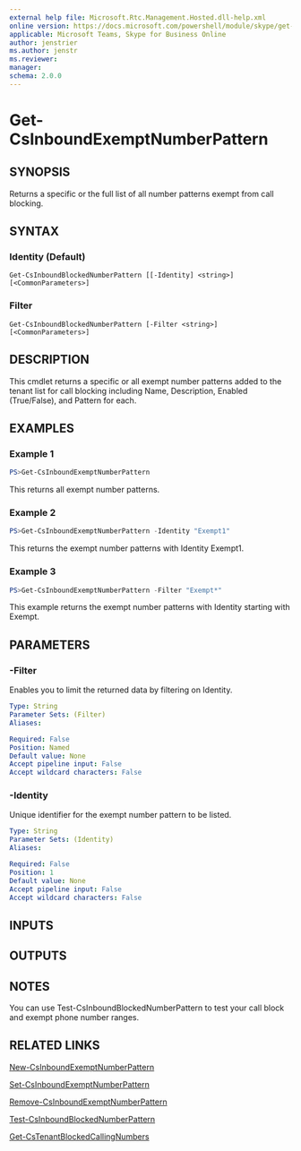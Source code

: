 ```yaml
---
external help file: Microsoft.Rtc.Management.Hosted.dll-help.xml 
online version: https://docs.microsoft.com/powershell/module/skype/get-csinboundexemptnumberpattern
applicable: Microsoft Teams, Skype for Business Online
author: jenstrier
ms.author: jenstr
ms.reviewer: 
manager:
schema: 2.0.0
---
```


# Get-CsInboundExemptNumberPattern

## SYNOPSIS
Returns a specific or the full list of all number patterns exempt from call blocking.

## SYNTAX

### Identity (Default)
```
Get-CsInboundBlockedNumberPattern [[-Identity] <string>] [<CommonParameters>]
```

### Filter
```
Get-CsInboundBlockedNumberPattern [-Filter <string>] [<CommonParameters>]
```

## DESCRIPTION
This cmdlet returns a specific or all exempt number patterns added to the tenant list for call blocking including Name, Description, Enabled (True/False), and Pattern for each.

## EXAMPLES

### Example 1
```powershell
PS>Get-CsInboundExemptNumberPattern
```
This returns all exempt number patterns.

### Example 2
```powershell
PS>Get-CsInboundExemptNumberPattern -Identity "Exempt1"
```

This returns the exempt number patterns with Identity Exempt1.

### Example 3
```powershell
PS>Get-CsInboundExemptNumberPattern -Filter "Exempt*"
```

This example returns the exempt number patterns with Identity starting with Exempt.

## PARAMETERS

### -Filter
Enables you to limit the returned data by filtering on Identity.

```yaml
Type: String
Parameter Sets: (Filter)
Aliases:

Required: False
Position: Named
Default value: None
Accept pipeline input: False
Accept wildcard characters: False
```

### -Identity
Unique identifier for the exempt number pattern to be listed.

```yaml
Type: String
Parameter Sets: (Identity)
Aliases:

Required: False
Position: 1
Default value: None
Accept pipeline input: False
Accept wildcard characters: False
```

## INPUTS

## OUTPUTS

## NOTES

You can use Test-CsInboundBlockedNumberPattern to test your call block and exempt phone number ranges.

## RELATED LINKS
[New-CsInboundExemptNumberPattern](New-CsInboundExemptNumberPattern.md)

[Set-CsInboundExemptNumberPattern](Set-CsInboundExemptNumberPattern.md)

[Remove-CsInboundExemptNumberPattern](Remove-CsInboundExemptNumberPattern.md)

[Test-CsInboundBlockedNumberPattern](Test-CsInboundBlockedNumberPattern.md)

[Get-CsTenantBlockedCallingNumbers](Get-CsTenantBlockedCallingNumbers.md)
